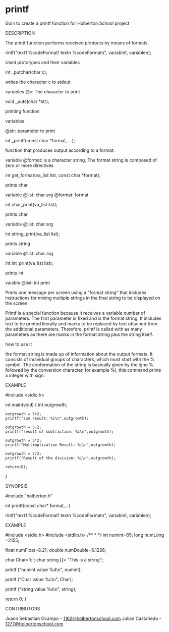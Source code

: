 # printf
Goin to create a printf function for Holberton School project

DESCRIPTION

The printf function performs received printouts by means of formats.  

  rintf("text1 %codeFormat1 textn %codeFormatn",  variable1, variablen);


  Used prototypes and their variables
  

int _putchar(char c);

writes the character c to stdout

variables
@c: The character to print

void _puts(char *str);

printing function

variables

@str: parameter to print

int _printf(const char *format, ...);

function that produces output according to a format.

variable
@format: is a character string. The format string is
composed of zero or more directives


int get_format(va_list list, const char *format);

prints char

variable
@list: char arg
@format: format

int char_print(va_list list);

prints char

variable
@list: char arg

int string_print(va_list list);

prints string

variable
@list: char arg

int int_print(va_list list);

prints int

vaiable
@list: int print


        
Prints one message per screen using a "format string" that includes instructions 
for mixing multiple strings in the final string to be displayed on the screen.

Printf is a special function because it receives a variable number of parameters.
The first parameter is fixed and is the format string. It includes text to be printed 
literally and marks to be replaced by text obtained from the additional parameters.
Therefore, printf is called with as many parameters as there are marks in the format string
plus the string itself.


how to use it

the format string is made up of information about the output formats.
It consists of individual groups of characters, which must start with the % symbol. 
The conformation of the string is basically given by the igno % followed by the conversion
character, for example %i, this command prints a integer with sign.


EXAMPLE

#include <stdio.h>

int main(void)
{
    int outgrowth;

    outgrowth = 5+2;
    printf("sum result: %i\n",outgrowth);

    outgrowth = 5-2;
    printf("result of subtraction: %i\n",outgrowth);

    outgrowth = 5*2;
    printf("Multimplication Result: %i\n",outgrowth);

    outgrowth = 5/2;
    printf("Result of the division: %i\n",outgrowth);

    return(0);
}

SYNOPSIS

#include "holberton.h"

int printf(const char* format,...)

rintf("text1 %codeFormat1 textn %codeFormatn",  variable1, variablen);

EXAMPLE


#include <stdio.h>
#include <stdlib.h>
/**
*
*/
  int numint=65; long numLong =2155;

  float numFloat=8.21; double numDouble=6.1226;

  char Char='c'; char string []= "This is a string";

  printf ("numint value %d\n", numint);
    
  printf ("Char value %c\n", Char);

  printf ("string value %s\n", string);

  return 0;
}


CONTRIBUTORS

Juann Sebastian Ocampo - 1162@holbertonschool.com
Julian Castañeda - 1277@holbertonschool.com
